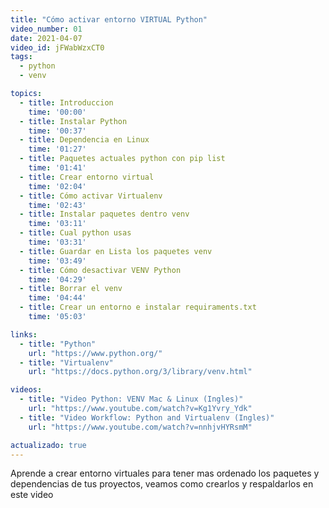 ```yaml
---
title: "Cómo activar entorno VIRTUAL Python"
video_number: 01
date: 2021-04-07
video_id: jFWabWzxCT0
tags:
  - python
  - venv

topics:
  - title: Introduccion
    time: '00:00'
  - title: Instalar Python
    time: '00:37'
  - title: Dependencia en Linux
    time: '01:27'
  - title: Paquetes actuales python con pip list
    time: '01:41'
  - title: Crear entorno virtual
    time: '02:04'
  - title: Cómo activar Virtualenv
    time: '02:43'
  - title: Instalar paquetes dentro venv
    time: '03:11'
  - title: Cual python usas
    time: '03:31'
  - title: Guardar en Lista los paquetes venv
    time: '03:49'
  - title: Cómo desactivar VENV Python
    time: '04:29'
  - title: Borrar el venv
    time: '04:44'
  - title: Crear un entorno e instalar requiraments.txt
    time: '05:03'

links:
  - title: "Python"
    url: "https://www.python.org/"
  - title: "Virtualenv"
    url: "https://docs.python.org/3/library/venv.html"

videos:
  - title: "Video Python: VENV Mac & Linux (Ingles)"
    url: "https://www.youtube.com/watch?v=Kg1Yvry_Ydk"
  - title: "Video Workflow: Python and Virtualenv (Ingles)"
    url: "https://www.youtube.com/watch?v=nnhjvHYRsmM"

actualizado: true
---
```


Aprende a crear entorno virtuales para tener mas ordenado los paquetes y dependencias de tus proyectos, veamos como crearlos y respaldarlos en este video
